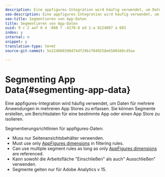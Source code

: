 ```yaml
---
description: Eine appfigures-Integration wird häufig verwendet, um Daten für mehrere Anwendungen in mehreren App Stores zu erfassen. Sie können Segmente erstellen, um Berichtsdaten für eine bestimmte App oder einen App Store zu isolieren.
seo-description: Eine appfigures-Integration wird häufig verwendet, um Daten für mehrere Anwendungen in mehreren App Stores zu erfassen. Sie können Segmente erstellen, um Berichtsdaten für eine bestimmte App oder einen App Store zu isolieren.
seo-title: Segmentieren von App-Daten
title: Segmentieren von App-Daten
uuid: 9 c 2 aaf 0 d -088 f -4178-8 ed 1-a 8124087 a 683
index: y
internal: n
snippet: y
translation-type: tm+mt
source-git-commit: 5e22d080398d74df29b1f849258e6500168cd5aa

---
```



# Segmenting App Data{#segmenting-app-data}

Eine appfigures-Integration wird häufig verwendet, um Daten für mehrere Anwendungen in mehreren App Stores zu erfassen. Sie können Segmente erstellen, um Berichtsdaten für eine bestimmte App oder einen App Store zu isolieren.

Segmentierungsrichtlinien für appfigures-Daten:

* Muss nur Seitenansichtsbehälter verwenden.
* Must use only [AppFigures dimensions](../appfigures-overview/appfigures-metrics.md#concept-890b06e6f59e44a7a331ce872f4e1d9c) in filtering rules.
* Can use multiple segment rules as long as only [AppFigures dimensions](../appfigures-overview/appfigures-metrics.md#concept-890b06e6f59e44a7a331ce872f4e1d9c) are referenced.
* Kann sowohl die Arbeitsfläche "Einschließen" als auch" Ausschließen" verwenden.
* Segmente gelten nur für Adobe Analytics v 15.

